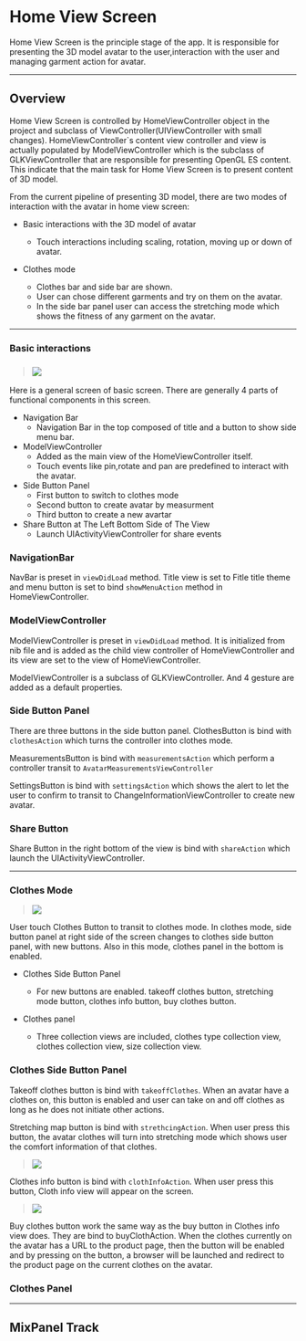 # Home View Screen

Home View Screen is the principle stage of the app. It is responsible for presenting the 3D model avatar to the user,interaction with the user and managing garment action for avatar.

---

## Overview

Home View Screen is controlled by HomeViewController object in the project and subclass of ViewController\(UIViewController with small changes\). HomeViewController\`s content view controller and view is actually populated by ModelViewController which is the subclass of GLKViewController that are responsible for presenting OpenGL ES content. This indicate that the main task for Home View Screen is to present content of 3D model.

From the current pipeline of presenting 3D model, there are two modes of interaction with the avatar in home view screen:

* Basic interactions with the 3D model of avatar
  * Touch interactions including scaling, rotation, moving up or down of avatar.
* Clothes mode

  * Clothes bar and side bar are shown.
  * User can chose different garments and try on them on the avatar.
  * In the side bar panel user can access the stretching mode which shows the fitness of any garment on the avatar.

---

### Basic interactions

> ### ![](/overview.jpg)

Here is a general screen of basic screen. There are generally 4 parts of functional components in this screen.

* Navigation Bar 
  * Navigation Bar in the top composed of title and a button to show side menu bar.
* ModelViewController
  * Added as the main view of the HomeViewController itself. 
  * Touch events like pin,rotate and pan are predefined to interact with the avatar.
* Side Button Panel
  * First button to switch to clothes mode
  * Second button to create avatar by measurment 
  * Third button to create a new avartar
* Share Button at The Left Bottom Side of The View
  * Launch UIActivityViewController for share events

### NavigationBar

NavBar is preset in `viewDidLoad` method. Title view is set to Fitle title theme and menu button is set to bind `showMenuAction` method in HomeViewController.

### ModelViewController

ModelViewController is preset in `viewDidLoad` method. It is initialized from nib file and is added as the child view controller of HomeViewController and its view are set to the view of HomeViewController.

ModelViewController is a subclass of GLKViewController. And 4 gesture are added as a default properties.

### Side Button Panel

There are three buttons in the side button panel. ClothesButton is bind with `clothesAction` which turns the controller into clothes mode.

MeasurementsButton is bind with `measurementsAction` which perform a controller transit to `AvatarMeasurementsViewController`

SettingsButton is bind with `settingsAction` which shows the alert to let the user to confirm to transit  to ChangeInformationViewController to create new avatar.

### Share Button

Share Button in the right bottom of the view is bind with `shareAction` which launch the UIActivityViewController.

---

### Clothes Mode

> ![](/clothMode.jpg)

User touch Clothes Button to transit to clothes mode. In clothes mode, side button panel at right side of the screen changes to clothes side button panel, with new buttons. Also in this mode, clothes panel in the bottom is enabled.

* Clothes Side Button Panel
  * For new buttons are enabled. takeoff clothes button, stretching mode button, clothes info button, buy clothes button.
* Clothes panel

  * Three collection views are included, clothes type collection view, clothes collection view, size collection view.

### Clothes Side Button Panel

Takeoff clothes button is bind with `takeoffClothes`. When an avatar have a clothes on, this button is enabled and user can take on and off clothes as long as he does not initiate other actions.

Stretching map button is bind with `strethcingAction`. When user press this button, the avatar clothes will turn into stretching mode which shows user the comfort information of that clothes.

> ![](/comfortMode.jpg)

Clothes info button is bind with `clothInfoAction`. When user press this button, Cloth info view will appear on the screen.

> ![](/clothInfo.jpg)

Buy clothes button work the same way as the buy button in Clothes info view does. They are bind to buyClothAction. When the clothes currently on the avatar has a URL to the product page, then the button will be enabled and by pressing on the button, a browser will be launched and redirect to the product page on the current clothes on the avatar.

### Clothes Panel





---

## MixPanel Track



